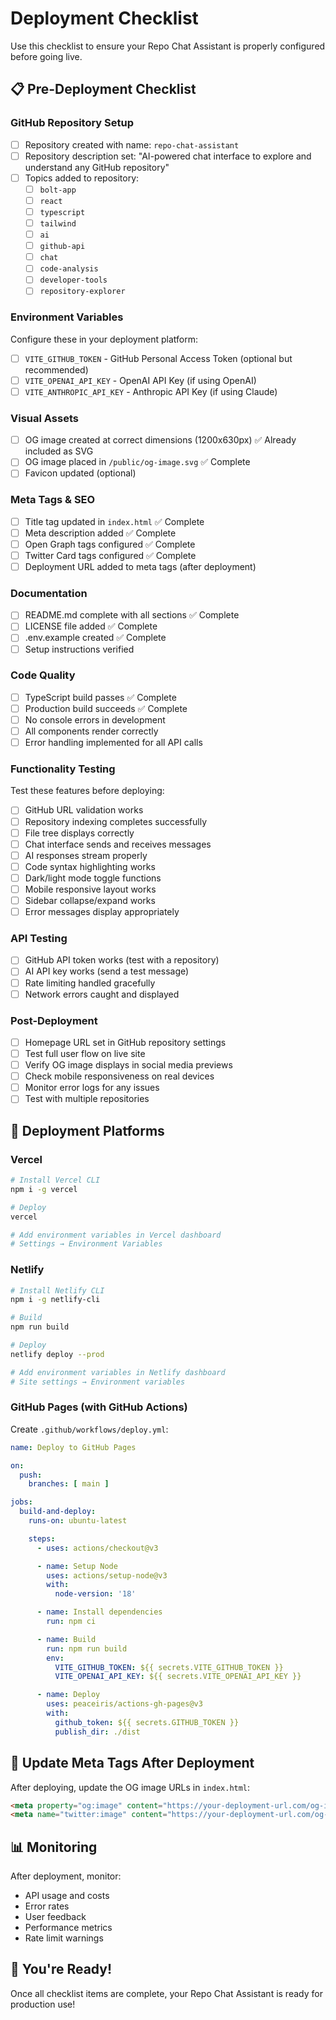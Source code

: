 # Deployment Checklist

Use this checklist to ensure your Repo Chat Assistant is properly configured before going live.

## 📋 Pre-Deployment Checklist

### GitHub Repository Setup

- [ ] Repository created with name: `repo-chat-assistant`
- [ ] Repository description set: "AI-powered chat interface to explore and understand any GitHub repository"
- [ ] Topics added to repository:
  - [ ] `bolt-app`
  - [ ] `react`
  - [ ] `typescript`
  - [ ] `tailwind`
  - [ ] `ai`
  - [ ] `github-api`
  - [ ] `chat`
  - [ ] `code-analysis`
  - [ ] `developer-tools`
  - [ ] `repository-explorer`

### Environment Variables

Configure these in your deployment platform:

- [ ] `VITE_GITHUB_TOKEN` - GitHub Personal Access Token (optional but recommended)
- [ ] `VITE_OPENAI_API_KEY` - OpenAI API Key (if using OpenAI)
- [ ] `VITE_ANTHROPIC_API_KEY` - Anthropic API Key (if using Claude)

### Visual Assets

- [ ] OG image created at correct dimensions (1200x630px) ✅ Already included as SVG
- [ ] OG image placed in `/public/og-image.svg` ✅ Complete
- [ ] Favicon updated (optional)

### Meta Tags & SEO

- [ ] Title tag updated in `index.html` ✅ Complete
- [ ] Meta description added ✅ Complete
- [ ] Open Graph tags configured ✅ Complete
- [ ] Twitter Card tags configured ✅ Complete
- [ ] Deployment URL added to meta tags (after deployment)

### Documentation

- [ ] README.md complete with all sections ✅ Complete
- [ ] LICENSE file added ✅ Complete
- [ ] .env.example created ✅ Complete
- [ ] Setup instructions verified

### Code Quality

- [ ] TypeScript build passes ✅ Complete
- [ ] Production build succeeds ✅ Complete
- [ ] No console errors in development
- [ ] All components render correctly
- [ ] Error handling implemented for all API calls

### Functionality Testing

Test these features before deploying:

- [ ] GitHub URL validation works
- [ ] Repository indexing completes successfully
- [ ] File tree displays correctly
- [ ] Chat interface sends and receives messages
- [ ] AI responses stream properly
- [ ] Code syntax highlighting works
- [ ] Dark/light mode toggle functions
- [ ] Mobile responsive layout works
- [ ] Sidebar collapse/expand works
- [ ] Error messages display appropriately

### API Testing

- [ ] GitHub API token works (test with a repository)
- [ ] AI API key works (send a test message)
- [ ] Rate limiting handled gracefully
- [ ] Network errors caught and displayed

### Post-Deployment

- [ ] Homepage URL set in GitHub repository settings
- [ ] Test full user flow on live site
- [ ] Verify OG image displays in social media previews
- [ ] Check mobile responsiveness on real devices
- [ ] Monitor error logs for any issues
- [ ] Test with multiple repositories

## 🚀 Deployment Platforms

### Vercel

```bash
# Install Vercel CLI
npm i -g vercel

# Deploy
vercel

# Add environment variables in Vercel dashboard
# Settings → Environment Variables
```

### Netlify

```bash
# Install Netlify CLI
npm i -g netlify-cli

# Build
npm run build

# Deploy
netlify deploy --prod

# Add environment variables in Netlify dashboard
# Site settings → Environment variables
```

### GitHub Pages (with GitHub Actions)

Create `.github/workflows/deploy.yml`:

```yaml
name: Deploy to GitHub Pages

on:
  push:
    branches: [ main ]

jobs:
  build-and-deploy:
    runs-on: ubuntu-latest

    steps:
      - uses: actions/checkout@v3

      - name: Setup Node
        uses: actions/setup-node@v3
        with:
          node-version: '18'

      - name: Install dependencies
        run: npm ci

      - name: Build
        run: npm run build
        env:
          VITE_GITHUB_TOKEN: ${{ secrets.VITE_GITHUB_TOKEN }}
          VITE_OPENAI_API_KEY: ${{ secrets.VITE_OPENAI_API_KEY }}

      - name: Deploy
        uses: peaceiris/actions-gh-pages@v3
        with:
          github_token: ${{ secrets.GITHUB_TOKEN }}
          publish_dir: ./dist
```

## 🔧 Update Meta Tags After Deployment

After deploying, update the OG image URLs in `index.html`:

```html
<meta property="og:image" content="https://your-deployment-url.com/og-image.svg" />
<meta name="twitter:image" content="https://your-deployment-url.com/og-image.svg" />
```

## 📊 Monitoring

After deployment, monitor:

- API usage and costs
- Error rates
- User feedback
- Performance metrics
- Rate limit warnings

## 🎉 You're Ready!

Once all checklist items are complete, your Repo Chat Assistant is ready for production use!
